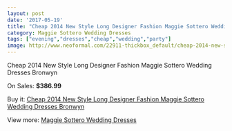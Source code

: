 ```yaml
---
layout: post
date: '2017-05-19'
title: "Cheap 2014 New Style Long Designer Fashion Maggie Sottero Wedding Dresses Bronwyn"
category: Maggie Sottero Wedding Dresses
tags: ["evening","dresses","cheap","wedding","party"]
image: http://www.neoformal.com/22911-thickbox_default/cheap-2014-new-style-long-designer-fashion-maggie-sottero-wedding-dresses-bronwyn.jpg
---
```

Cheap 2014 New Style Long Designer Fashion Maggie Sottero Wedding Dresses Bronwyn

On Sales: **$386.99**
<a href="https://www.neoformal.com/en/maggie-sottero-wedding-dresses-2014/7627-cheap-2014-new-style-long-designer-fashion-maggie-sottero-wedding-dresses-bronwyn.html"><amp-img layout="responsive" width="600" height="600" src="//www.neoformal.com/22911-thickbox_default/cheap-2014-new-style-long-designer-fashion-maggie-sottero-wedding-dresses-bronwyn.jpg" alt="Cheap 2014 New Style Long Designer Fashion Maggie Sottero Wedding Dresses Bronwyn 0" /></a>
<a href="https://www.neoformal.com/en/maggie-sottero-wedding-dresses-2014/7627-cheap-2014-new-style-long-designer-fashion-maggie-sottero-wedding-dresses-bronwyn.html"><amp-img layout="responsive" width="600" height="600" src="//www.neoformal.com/22913-thickbox_default/cheap-2014-new-style-long-designer-fashion-maggie-sottero-wedding-dresses-bronwyn.jpg" alt="Cheap 2014 New Style Long Designer Fashion Maggie Sottero Wedding Dresses Bronwyn 1" /></a>
<a href="https://www.neoformal.com/en/maggie-sottero-wedding-dresses-2014/7627-cheap-2014-new-style-long-designer-fashion-maggie-sottero-wedding-dresses-bronwyn.html"><amp-img layout="responsive" width="600" height="600" src="//www.neoformal.com/22912-thickbox_default/cheap-2014-new-style-long-designer-fashion-maggie-sottero-wedding-dresses-bronwyn.jpg" alt="Cheap 2014 New Style Long Designer Fashion Maggie Sottero Wedding Dresses Bronwyn 2" /></a>

Buy it: [Cheap 2014 New Style Long Designer Fashion Maggie Sottero Wedding Dresses Bronwyn](https://www.neoformal.com/en/maggie-sottero-wedding-dresses-2014/7627-cheap-2014-new-style-long-designer-fashion-maggie-sottero-wedding-dresses-bronwyn.html "Cheap 2014 New Style Long Designer Fashion Maggie Sottero Wedding Dresses Bronwyn")

View more: [Maggie Sottero Wedding Dresses](https://www.neoformal.com/en/123-maggie-sottero-wedding-dresses-2014 "Maggie Sottero Wedding Dresses")